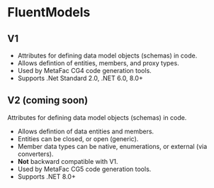 # FluentModels
## V1
- Attributes for defining data model objects (schemas) in code.
- Allows defintion of entities, members, and proxy types.
- Used by MetaFac CG4 code generation tools.
- Supports .Net Standard 2.0, .NET 6.0, 8.0+
## V2 (coming soon)
Attributes for defining data model objects (schemas) in code.
- Allows defintion of data entities and members.
- Entities can be closed, or open (generic).
- Member data types can be native, enumerations, or external (via converters).
- **Not** backward compatible with V1.
- Used by MetaFac CG5 code generation tools.
- Supports .NET 8.0+

